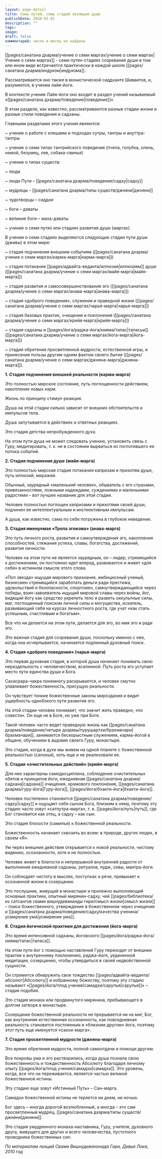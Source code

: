 ```yaml
---
layout: page-detail
title: Семь путей, семь стадий эволюции души
publishDate: 2010-01-01
description: ""
tags: 
image: 
draft: false
комментарий: число и месяц не найдены
---
```


 [[pages/санатана дхарма/учение о семи маргах/учение о семи маргах|Учение о семи маргах]] - семи путях-стадиях созревания души в том или ином виде встречается практически в каждой школе [[pages/санатана дхарма/индуизм|индуизма]]. 

 Рассматривается оно также в монистической сиддханте Шиваитов, и, разумеется, в учении лайя-йоги. 

 В контексте учения Лайя-йоги оно входит в раздел учений называемый «[[pages/санатана дхарма/поведение|поведение]]». 

 В этом разделе, как известно, рассматриваются разные стадии жизни и разные стили поведения и садханы. 

 Главными разделами этого учения являются:

 \~ учение о работе с клешами и подходах сутры, тантры и ануттра-тантры

 \~ учение о семи типах тантрийского поведения (пчела, голубка, олень, немой, безумец, лев, собака-свинья)

 \~ учение о типах существ:

 \~ люди

 \~ люди Пути – [[pages/санатана дхарма/поведение/садху|садху]]

 \~ мудрецы – [[pages/санатана дхарма/типы существ/джняни|джняни]]

 \~ чудотворцы – сиддхи

 \~ боги – дэваты

 \~ великие боги – маха-дэваты

 \~ учение о семи путях или стадиях развития души (маргах).

 В учении о семи стадиях выделяются следующие стадии пути души (дживы) в этом мире:

 \~ стадия подчинения внешним событиям ([[pages/санатана дхарма/учение о семи маргах/карма-марга|карма-марга]])

 \~ стадия потакания [[pages/адвайта-веданта/иллюзия|иллюзиям]] души ([[pages/санатана дхарма/учение о семи маргах/майя-марга|майя-марга]])

 \~ стадия развития и самосовершенствования эго ([[pages/санатана дхарма/учение о семи маргах/анава-марга|анава-марга]])

 \~ стадия «доброго поведения», служения и праведной жизни ([[pages/санатана дхарма/учение о семи маргах/чарья-марга|чарья-марга]])

 \~ стадия базовых практик, очищения и поклонения ([[pages/санатана дхарма/учение о семи маргах/крийя-марга|крийя-марга]])

 \~ стадия садханы и [[pages/йога/раджа-йога/нияма/тапас|тапасьи]] ([[pages/санатана дхарма/учение о семи маргах/йога-марга|йога-марга]])

 \~ стадия обретения просветленной мудрости, естественной игры, и принесения пользы другим одним фактом своего бытия ([[pages/санатана дхарма/учение о семи маргах/джняна-марга|джняна-марга]]). 

**1\. Стадия подчинения внешней реальности (карма-марга)** 

 Это полностью мирское состояние, путь поглощенности действием, накопление новых карм. 

 Жизнь по принципу стимул-реакция. 

 Душа на этой стадии сильно зависит от внешних обстоятельств и импульсов тела. 

 Душа запутывается в действиях и ответных реакциях. 

 Это стадия детства непробужденного духа. 

 На этом пути душа не может следовать учению, установить связь с Гуру, медитировать, т. к. не в состоянии вырваться из поглотившего ее потока событий. 

**2\. Стадия подчинения душе (майя-марга)** 

 Это полностью мирская стадия потакания капризам и прихотям души, путь иллюзий, миражей. 

 Обычный, заурядный «маленький человек», обыватель с его страхами, привязанностями, ложными надеждами, суждениями и маленькими радостями – вот лучшее название для этой стадии. 

 Человек полностью поглощен капризами и прихотями своей души, подчинен ее интеллектуальным и инстинктивным импульсам. 

 А душа, как известно, сама по себе погружена в глубокое неведение. 

**3\. Стадия именуемая «Тропа эгоизма» (анава-марга)** 

 Это путь личного роста, развития и самоутверждения эго, накопления способностей, стяжания успеха, славы, богатства, достижений, развития личности. 

 Человек на этом пути не является заурядным, он – лидер, стремящийся к достижениям, он постоянно идет вперед, развивается и живет «для себя» в истинном смысле этого слова. 

 «Поп звезда» ищущая мирового признания, амбициозный ученый, бизнесмен стремящийся заработать деньги ради престижа, удовольствий и безопасности, спортсмен, самоутверждающийся через победы, воин-завоеватель ищущий мировой славы через войны, йог, видящий йогу как средство укрепить тело и развить оккультные силы, маг, поглощенный поиском личной силы и могущества, искатель, развивающий себя на курсах личностного роста, где учат «как стать успешным, счастливым и богатым».

 Все что ни делается на этом пути, делается для эго, во имя эго и ради эго.

 Это важная стадия для созревания души, поскольку именно с нее, когда она исчерпывается, начинается подлинный духовный поиск. 

**4\. Стадия «доброго поведения» (чарья-марга)** 

 Это первая духовная стадия, в которой душа начинает понимать свою нераздельность с человечеством, вселенной. Путь роста эго уступает место пути единства души и Бога.

 Сахасрара-чакра понемногу раскрывается, и человек смутно улавливает божественность, присущую реальности.

 Он чувствует тонкие божественные законы мироздания и видит ущербность однобокого пути развития эго.

 На этой стадии человек понимает, что значит жить праведно, «по совести». Он еще не в Боге, но уже при Боге. 

 Такой человек часто ведет праведную жизнь как [[pages/санатана дхарма/поведение/четыре дхармы/пурушартхи/брахмачари|брахмачари]], занимается бескорыстным служением, карма-йогой в общине, обучением в ашраме своего Гуру, монастыре.

 Это стадия, когда в духе мы живем на одной планете с божественной реальностью (салокья), хоть еще и не реализовали ее. 

**5\. Стадия «очистительных действий» (крийя-марга)** 

 Для нее характерны самодисциплина, соблюдение очистительных обетов и принципов йоги, ежедневная [[pages/санатана дхарма/садхана|садхана]] очищения, храмового поклонения, [[pages/санатана дхарма/гуру-йога|Гуру-йога]], [[pages/йога/бхакти-йога|бхакти-йога]].

 Человек постепенно становится [[pages/санатана дхарма/поведение/садху|садху]] и ощущает себя сыном Бога, близким к нему, поэтому эту стадию часто зовут «сатпутра-марга», т. е. [[pages/йога/путь|путь]], где Бог становится как отец, а садху – как сын.

 Это стадия близости (самипья) к божественной реальности.

 Божественность начинает сквозить во всем: в природе, других людях, в своем «Я».

 Ум через внешние действия открывается к новой реальности, чистому видению, осознанности, хотя и не полностью.

 Человек живет в благости и непрерывной внутренней радости от выполнения ежедневной садханы, ритуалов, пудж, севы, мантра-йоги.

 Он соблюдает чистоту в мыслях, поступках и речи, привыкает к осознанной жизни в созерцании. 

 Это послушник, живущий в монастыре и прилежно выполняющий основные практики, опытный мирянин-садху, чей [[pages/библиотека/из сатсангов свами вишнудевананды гири/смысл жизни|смысл жизни]] – поиск божественного, утверждение в божественном через очищение и [[pages/санатана дхарма/поведение/садху/качества ученика/усмирение ума|усмирение ума]]. 

**6\. Стадия йогической практики для достижения (йога-марга)** 

 Это время интенсивной садханы, йоговского [[pages/йога/раджа-йога/нияма/тапас|тапаса]].

 На этом пути йог с помощью наставлений Гуру переходит от внешних практик к внутреннему поклонению, раджа-йоге, уединенной медитации, созерцанию, чтобы утвердиться в своей недвойственной сущности.

 Он стремится обнаружить свое тождество [[pages/адвайта-веданта/абсолют|Абсолюту]] и избранному божеству, поэтому эту стадию называют «[[pages/йога/плод учения/самадхи/сарупья|сарупья]]» – стадия подобия. 

 Это стадия монаха или продвинутого мирянина, пребывающего в долгом затворе в монастыре.

 Созерцание божественной реальности не прерывается ни на миг, Бог, как внутренняя естественная осознанность, как повседневная реальность становится постоянным и «близким другом» йога, поэтому этот путь еще именуется «сакхи-марга».

**7\. Стадия просветленной мудрости (джняна-марга)** 

 Это время обретения мудрости, полной самоотдачи и помощи другим.

 Все покровы ума и эго растворились, когда душа познала свою божественность и тождественность Абсолюту благодаря личному опыту [[pages/йога/плод учения/самадхи|самадхи]]. Это уровень, когда, все что ни переживается, является частью великой божественной истины.

 Эту стадию еще зовут «Истинный Путь» – Сан-марга.

 Самадхи божественной истины не теряется ни днем, ни ночью.

 Бог здесь – иногда дорогой возлюбленный, а иногда – это сам просветленный мудрец, [[pages/санатана дхарма/типы существ/джняни|джняни]].

 Это стадия умудренного монаха-наставника, Гуру, учителя, духовного друга, живущего для других и всего человечества, пустотного проводника божественных сил.

_По материалам лекций Свами Вишнудевананада Гири, Дивья Лока, 2010 год_ 
